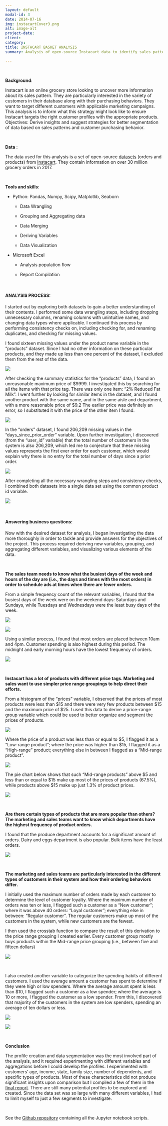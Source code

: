 ```yaml
---
layout: default
modal-id: 3
date: 2014-07-16
img: instacartCover3.png
alt: image-alt
project-date: 
client:
category:
title: INSTACART BASKET ANALYSIS
summary: Analysis of open-source Instacart data to identify sales patterns and customer purchasing behavior

---
```

 
<br>

**Background**: 

Instacart is an online grocery store looking to uncover more information about its sales pattern. They are particularly interested in the variety of customers in their database along with their purchasing behaviors. They want to target different customers with applicable marketing campaigns. This analysis is to inform what this strategy might look like to ensure Instacart targets the right customer profiles with the appropriate products.
Objectives: Derive insights and suggest strategies for better segmentation of data based on sales patterns and customer purchasing behavior.

<br>

**Data** : 

The data used for this analysis is a set of open-source [datasets](https://s3.amazonaws.com/coach-courses-us/public/courses/data-immersion/A4/A4_Data_Assets/4.3_orders_products.zip) (orders and products) from [Instacart](https://www.instacart.com/datasets/grocery-shopping-2017). They contain information on over 30 million grocery orders in 2017. 

<br>

**Tools and skills**:

* Python: Pandas, Numpy, Scipy, Matplotlib, Seaborn

    * Data Wrangling
    
    * Grouping and Aggregating data
    
    * Data Merging
    
    * Deriving Variables
    
    * Data Visualization


* Microsoft Excel

    *  Analysis population flow
    
    *  Report Compilation

<br>

#### ANALYSIS PROCESS:

I started out by exploring both datasets to gain a better understanding of their contents. I performed some data wrangling steps, including dropping unnecessary columns, renaming columns with unintuitive names, and changing data types where applicable. I continued this process by performing consistency checks on, including checking for, and renaming duplicates, and checking for missing values.

I found sixteen missing values under the product name variable in the “products” dataset. Since I had no other information on these particular products, and they made up less than one percent of the dataset, I excluded them from the rest of the data.

![](https://github.com/fiyinogun/fiyinogun.github.io/blob/master/img/Instacart%20case%20study/prodsmissing.png?raw=true)


After checking the summary statistics for the “products” data, I found an unreasonable maximum price of $9999. I investigated this by searching for all the items with that price tag. There was only one item: “2% Reduced Fat Milk”. I went further by looking for similar items in the dataset, and I found another product with the same name, and in the same aisle and department, with a more reasonable price of $9.2 The earlier price was definitely an error, so I substituted it with the price of the other item I found.

![](https://github.com/fiyinogun/fiyinogun.github.io/blob/master/img/Instacart%20case%20study/prodsstats.png?raw=true)


In the “orders” dataset, I found 206,209 missing values in the “days_since_prior_order” variable. Upon further investigation, I discovered (from the “user_id” variable) that the total number of customers in the system is also 206,209, which led me to conjecture that these missing values represents the first ever order for each customer, which would explain why there is no entry for the total number of days since a prior order.

![](https://github.com/fiyinogun/fiyinogun.github.io/blob/master/img/Instacart%20case%20study/ordsmissing.png?raw=true)


After completing all the necessary wrangling steps and consistency checks, I combined both datasets into a single data set using the common product id variable.

![](https://github.com/fiyinogun/fiyinogun.github.io/blob/master/img/Instacart%20case%20study/merge.png?raw=true)

<br>

#### Answering business questions:

Now with the desired dataset for analysis, I began investigating the data more thoroughly in order to tackle and provide answers for the objectives of the project. This process required deriving new variables, grouping, and aggregating different variables, and visualizing various elements of the data.

<br>

**The sales team needs to know what the busiest days of the week and hours of the day are (i.e., the days and times with the most orders) in order to schedule ads at times when there are fewer orders.**

From a simple frequency count of the relevant variables, I found that the busiest days of the week were on the weekend days: Saturdays and Sundays, while Tuesdays and Wednesdays were the least busy days of the week.

![](https://github.com/fiyinogun/fiyinogun.github.io/blob/master/img/Instacart%20case%20study/busydays.png?raw=true)

![](https://github.com/fiyinogun/fiyinogun.github.io/blob/master/img/Instacart%20case%20study/days.png?raw=true)

Using a similar process, I found that most orders are placed between 10am and 4pm. Customer spending is also highest during this period. The midnight and early morning hours have the lowest frequency of orders.

![](https://github.com/fiyinogun/fiyinogun.github.io/blob/master/img/Instacart%20case%20study/busyhours.png?raw=true)

<br>

**Instacart has a lot of products with different price tags. Marketing and sales want to use simpler price range groupings to help direct their efforts.**

From a histogram of the “prices” variable, I observed that the prices of most products were less than $15 and there were very few products between $15 and the maximum price of $25. I used this data to derive a price-range group variable which could be used to better organize and segment the prices of products.

![](https://github.com/fiyinogun/fiyinogun.github.io/blob/master/img/Instacart%20case%20study/priceshist.png?raw=true)

Where the price of a product was less than or equal to $5, I flagged it as a “Low-range product”; where the price was higher than $15, I flagged it as a “High-range” product; everything else in between I flagged as a “Mid-range product”. 

![](https://github.com/fiyinogun/fiyinogun.github.io/blob/master/img/Instacart%20case%20study/pricesflag.png?raw=true)

The pie chart below shows that such “Mid-range products” above $5 and less than or equal to $15 make up most of the prices of products (67.5%), while products above $15 make up just 1.3% of product prices.

![](https://github.com/fiyinogun/fiyinogun.github.io/blob/master/img/Instacart%20case%20study/pricespie.png?raw=true)

<br>

**Are there certain types of products that are more popular than others? The marketing and sales teams want to know which departments have the highest frequency of product orders.**

I found that the produce department accounts for a significant amount of orders. Dairy and eggs department is also popular. Bulk items have the least orders.

![](https://github.com/fiyinogun/fiyinogun.github.io/blob/master/img/Instacart%20case%20study/deptfreq.png?raw=true)

<br>

**The marketing and sales teams are particularly interested in the different types of customers in their system and how their ordering behaviors differ.**

I initially used the maximum number of orders made by each customer to determine the level of customer loyalty. Where the maximum number of orders was ten or less, I flagged such a customer as a “New customer”; where it was above 40 orders: “Loyal customer”; everything else in between: “Regular customer”.  The regular customers make up most of the customers in the system, while new customers are the fewest.

I then used the crosstab function to compare the result of this derivation to the price range grouping I created earlier. Every customer group mostly buys products within the Mid-range price grouping (i.e., between five and fifteen dollars)

![](https://github.com/fiyinogun/fiyinogun.github.io/blob/master/img/Instacart%20case%20study/pricesloyal.png?raw=true)

<br>

I also created another variable to categorize the spending habits of different customers. I used the average amount a customer has spent to determine if they were high or low spenders. Where the average amount spent is less than $10, I flagged such a customer as a low spender; where the average is 10 or more, I flagged the customer as a low spender. From this, I discovered that majority of the customers in the system are low spenders, spending an average of ten dollars or less.

![](https://github.com/fiyinogun/fiyinogun.github.io/blob/master/img/Instacart%20case%20study/spendcode.png?raw=true)

![](https://github.com/fiyinogun/fiyinogun.github.io/blob/master/img/Instacart%20case%20study/spending.png?raw=true)

<br>

**Conclusion**

The profile creation and data segmentation was the most involved part of the analysis, and it required experimenting with different variables and aggregations before I could develop the profiles. I experimented with customers’ age, income, state, family size, number of dependents, and specific types of products. Most of these characteristics did not produce significant insights upon comparison but I compiled a few of them in the [final report](https://github.com/fiyinogun/Instacart/raw/main/04.%20Sent%20to%20client/Instacart%20Final%20Report%20Fiyinfoluwa%20Ogundele.xlsx). There are still many potential profiles to be explored and created. Since the data set was so large with many different variables, I had to limit myself to just a few segments to investigate.

<br>

See the [Github repository](https://github.com/fiyinogun/Instacart) containing all the Jupyter notebook scripts.




